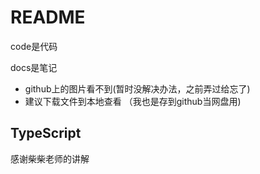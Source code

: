 # README

code是代码

docs是笔记

- github上的图片看不到(暂时没解决办法，之前弄过给忘了)
- 建议下载文件到本地查看 （我也是存到github当网盘用)



## TypeScript

感谢柴柴老师的讲解

